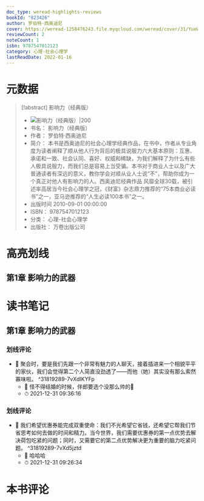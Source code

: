 ```yaml
---
doc_type: weread-highlights-reviews
bookId: "823426"
author: 罗伯特·西奥迪尼
cover: https://weread-1258476243.file.myqcloud.com/weread/cover/31/YueWen_823426/t7_YueWen_823426.jpg
reviewCount: 2
noteCount: 1
isbn: 9787547012123
category: 心理-社会心理学
lastReadDate: 2022-01-16
---
```

# 元数据
> [!abstract] 影响力（经典版）
> - ![ 影响力（经典版）|200](https://weread-1258476243.file.myqcloud.com/weread/cover/31/YueWen_823426/t7_YueWen_823426.jpg)
> - 书名： 影响力（经典版）
> - 作者： 罗伯特·西奥迪尼
> - 简介： 本书是西奥迪尼的社会心理学经典作品，在书中，作者从专业角度为读者阐释了顺从他人行为背后的极具说服力六大基本原则：互惠、承诺和一致、社会认同、喜好、权威和稀缺，为我们解释了为什么有些人极具说服力，而我们总是容易上当受骗。本书对于商业人士以及广大普通读者有深远的意义，教你学会对顺从业人士说“不”，帮助你成为一个真正对他人有影响力的人。西奥迪尼经典作品 风靡全球30载，被引述率高居当今社会心理学之冠，《财富》杂志鼎力推荐的“75本商业必读书”之一，亚马逊推荐的“人生必读100本书”之一。
> - 出版时间 2010-09-01 00:00:00
> - ISBN： 9787547012123
> - 分类： 心理-社会心理学
> - 出版社： 万卷出版公司

# 高亮划线

## 第1章 影响力的武器

 
# 读书笔记

## 第1章 影响力的武器

### 划线评论
- 📌 聚会时，要是我们先跟一个非常有魅力的人聊天，接着插进来一个相貌平平的家伙，我们会觉得第二个人简直没劲透了——而他（她）其实没有那么索然寡味啦。  ^31819289-7vXdIKYFp
    - 💭 怪不得结婚的时候，伴郎要选个没那么帅的🤣
    - ⏱ 2021-12-31 09:36:16

### 划线评论
- 📌 我们希望优惠券能完成双重使命：我们不光希望它省钱，还希望它帮我们节省思考如何去做的时间和精力。当今世界，我们需要优惠券的第一点优势去解决荷包吃紧的问题；同时，又需要它的第二点优势解决更为重要的脑力吃紧问题。  ^31819289-7vXd5jztd
    - 💭 哈哈哈
    - ⏱ 2021-12-31 09:26:34
   
# 本书评论
